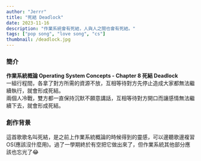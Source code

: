 ```yaml
---
author: "Jerrr"
title: "死結 Deadlock"
date: 2023-11-16
description: "作業系統會有死結，人與人之間也會有死結。"
tags: ["pop song", "love song", "cs"]
thumbnail: /deadlock.jpg
---
```

### 簡介
**作業系統概論 Operating System Concepts - Chapter 8 死結 Deadlock**
<br>
一組行程間，各拿了對方所需的資源不放，互相等待對方先停止造成大家都無法繼續執行，就會形成死結。<br>
兩個人冷戰，雙方都一直保持沉默不願意講話，互相等待對方開口而讓感情無法繼續下去，就會形成死結。<br>

### 創作背景
這首歌歌名叫死結，是之前上作業系統概論的時候得到的靈感，可以邊聽歌邊複習OS(應該沒什麼用)。過了一學期終於有空把它做出來了，但作業系統其他部分應該也忘光了😂
